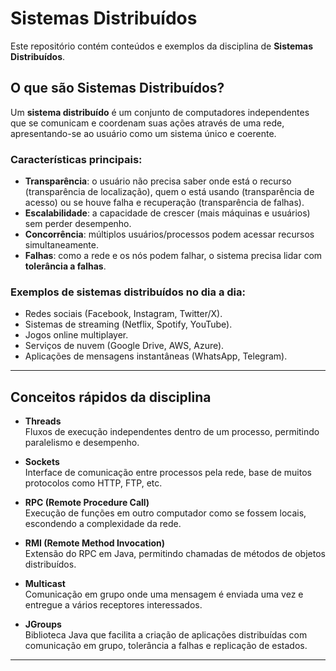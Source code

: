 # Sistemas Distribuídos

Este repositório contém conteúdos e exemplos da disciplina de **Sistemas Distribuídos**.

## O que são Sistemas Distribuídos?

Um **sistema distribuído** é um conjunto de computadores independentes que se comunicam e coordenam suas ações através de uma rede, apresentando-se ao usuário como um sistema único e coerente.  

### Características principais:
- **Transparência**: o usuário não precisa saber onde está o recurso (transparência de localização), quem o está usando (transparência de acesso) ou se houve falha e recuperação (transparência de falhas).  
- **Escalabilidade**: a capacidade de crescer (mais máquinas e usuários) sem perder desempenho.  
- **Concorrência**: múltiplos usuários/processos podem acessar recursos simultaneamente.  
- **Falhas**: como a rede e os nós podem falhar, o sistema precisa lidar com **tolerância a falhas**.  

### Exemplos de sistemas distribuídos no dia a dia:
- Redes sociais (Facebook, Instagram, Twitter/X).  
- Sistemas de streaming (Netflix, Spotify, YouTube).  
- Jogos online multiplayer.  
- Serviços de nuvem (Google Drive, AWS, Azure).  
- Aplicações de mensagens instantâneas (WhatsApp, Telegram).  

---

## Conceitos rápidos da disciplina

- **Threads**  
  Fluxos de execução independentes dentro de um processo, permitindo paralelismo e desempenho.

- **Sockets**  
  Interface de comunicação entre processos pela rede, base de muitos protocolos como HTTP, FTP, etc.

- **RPC (Remote Procedure Call)**  
  Execução de funções em outro computador como se fossem locais, escondendo a complexidade da rede.

- **RMI (Remote Method Invocation)**  
  Extensão do RPC em Java, permitindo chamadas de métodos de objetos distribuídos.

- **Multicast**  
  Comunicação em grupo onde uma mensagem é enviada uma vez e entregue a vários receptores interessados.

- **JGroups**  
  Biblioteca Java que facilita a criação de aplicações distribuídas com comunicação em grupo, tolerância a falhas e replicação de estados.

---

